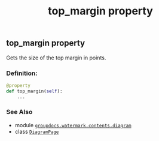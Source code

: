 ﻿---
title: top_margin property
second_title: GroupDocs.Watermark for Python via .NET API References
description: 
type: docs
url: /python-net/groupdocs.watermark.contents.diagram/diagrampage/top_margin/
is_root: false
weight: 140
---

## top_margin property


Gets the size of the top margin in points.
### Definition:
```python
@property
def top_margin(self):
    ...
```

### See Also
* module [`groupdocs.watermark.contents.diagram`](../../)
* class [`DiagramPage`](/watermark/python-net/groupdocs.watermark.contents.diagram/diagrampage)

